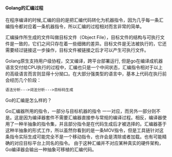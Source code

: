 #### Golang的汇编过程

在程序编译的时候,汇编的目的是把汇编代码转化为机器指令，因为几乎每一条汇编指令都对应着一条机器指令，所以汇编的过程相对而言非常的简单。

汇编操作所生成的文件叫做目标文件（Object File），目标文件的结构与可执行文件是一致的，它们之间只存在着一些细微的差异。目标文件是无法被执行的，它还需要经过链接这一步操作，目标文件被链接之后才可以产生可执行文件。

Golang原生支持用户级协程，交叉编译，跨平台部署运行, 但是go在编译成机器语言交付给CPU执行的过程中，汇编也只是一个中间状态，汇编指令相对于以上的高级语言而言则显得十分拗口。在大部分强类型的语言中，基本上代码在执行前会经历几个阶段：

```markdown
语法分析--->词法分析--->目标码生成
```

Go的汇编是怎么样的？

Go汇编器所用的指令，一部分与目标机器的指令 一一对应，而另外一部分则不是。这是因为编译器套件不需要汇编器直接参与常规的编译过程。相反，编译器使用了一种半抽象的指令集，并且部分指令是在代码生成后才被选择的。汇编器基于这种半抽象的形式工作，所以虽然你看到的是一条MOV指令，但是工具链针对这条指令实际生成可能完全不是一个移动指令，也许会是清除或者加载。也有可能精确的对应目标平台上同名的指令。
由于这种汇编并不对应某种真实的硬件架构，Go编译器会输出一种抽象可移植的汇编代码。
